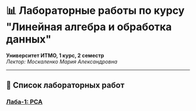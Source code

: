 # 📊 Лабораторные работы по курсу "Линейная алгебра и обработка данных"  
**Университет ИТМО, 1 курс, 2 семестр**  
*Лектор: Москаленко Мария Александровна*

---

## 🧪 Список лабораторных работ

### [Лаба-1: PCA](./lab-1/)  




